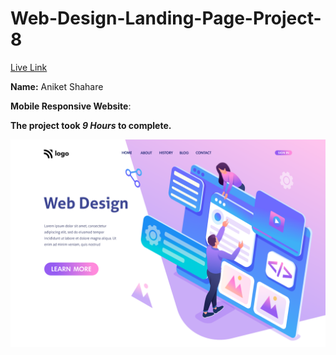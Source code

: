 # Web-Design-Landing-Page-Project-8
[Live Link](https://web-design-landing-page-project-008.netlify.app/)

**Name:** Aniket Shahare

**Mobile Responsive Website**:

**The project took ***9 Hours*** to complete.** 


![image](https://github.com/AniketShahare/Web-Design-Landing-Page-Project-8/blob/master/final.png)
